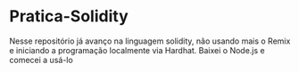 # Pratica-Solidity

Nesse repositório já avanço na linguagem solidity, não usando mais o Remix e iniciando a programação localmente via Hardhat.
Baixei o Node.js e comecei a usá-lo 
